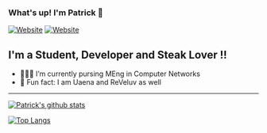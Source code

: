 ### What's up!  I'm Patrick 👋

[![Website](https://img.shields.io/website?label=blog&style=for-the-badge&logo=hexo&url=https%3A%2F%2Fpeiyuan.ch)](https://blog.peiyuan.ch)
[![Website](https://img.shields.io/badge/LinkedIn-Patrick-blue?style=for-the-badge&logo=linkedin)](https://www.linkedin.com/in/ppc97/)


## I'm a Student, Developer and Steak Lover !!

- 👨🏼‍🎓 I’m currently pursing MEng in Computer Networks
- 🎵 Fun fact: I am Uaena and ReVeluv as well

---

[![Patrick's github stats](https://github-readme-stats.vercel.app/api?username=puiiyuen&count_private=true&show_icons=true)](https://github.com/puiiyuen)

[![Top Langs](https://github-readme-stats.vercel.app/api/top-langs/?username=puiiyuen&layout=compact)](https://github.com/puiiyuen)
